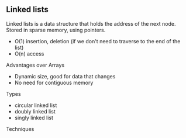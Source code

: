 ## Linked lists

Linked lists is a data structure that holds the address of the next node. Stored in sparse memory, using pointers.

- O(1) insertion, deletion (if we don't need to traverse to the end of the list)
- O(n) access 

Advantages over Arrays
- Dynamic size, good for data that changes
- No need for contiguous memory

Types
- circular linked list
- doubly linked list
- singly linked list

Techniques
